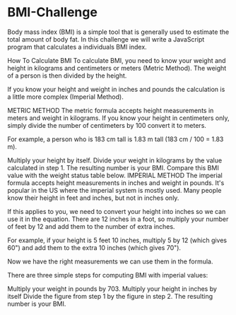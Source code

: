 # BMI-Challenge

Body mass index (BMI) is a simple tool that is generally used to estimate the total amount of body fat. In this challenge we will write a JavaScript program that calculates a individuals BMI index.

How To Calculate BMI
To calculate BMI, you need to know your weight and height in kilograms and centimeters or meters (Metric Method). The weight of a person is then divided by the height.

If you know your height and weight in inches and pounds the calculation is a little more complex (Imperial Method).

METRIC METHOD
The metric formula accepts height measurements in meters and weight in kilograms. If you know your height in centimeters only, simply divide the number of centimeters by 100 convert it to meters.

For example, a person who is 183 cm tall is 1.83 m tall (183 cm / 100 = 1.83 m).

Multiply your height by itself.
Divide your weight in kilograms by the value calculated in step 1.
The resulting number is your BMI. Compare this BMI value with the weight status table below.
IMPERIAL METHOD
The imperial formula accepts height measurements in inches and weight in pounds. It's popular in the US where the imperial system is mostly used. Many people know their height in feet and inches, but not in inches only.

If this applies to you, we need to convert your height into inches so we can use it in the equation. There are 12 inches in a foot, so multiply your number of feet by 12 and add them to the number of extra inches.

For example, if your height is 5 feet 10 inches, multiply 5 by 12 (which gives 60") and add them to the extra 10 inches (which gives 70").

Now we have the right measurements we can use them in the formula.

There are three simple steps for computing BMI with imperial values:

Multiply your weight in pounds by 703.
Multiply your height in inches by itself
Divide the figure from step 1 by the figure in step 2. The resulting number is your BMI.
